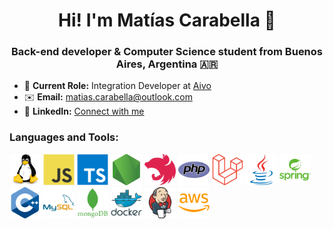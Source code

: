 <h1 align="center">Hi! I'm Matías Carabella 👾</h1>
<h3 align="center">Back-end developer & Computer Science student from Buenos Aires, Argentina 🇦🇷</h3>

- 💼 **Current Role:** Integration Developer at [Aivo](https://www.aivo.co/)
- ✉️ **Email:** [matias.carabella@outlook.com](mailto:matias.carabella@outlook.com)
- 👥 **LinkedIn:** [Connect with me](https://linkedin.com/in/matiascarabella)

<h3 align="left">Languages and Tools:</h3>
<div align="left">
<a href="https://www.linux.org/"><img src="https://github.com/devicons/devicon/blob/master/icons/linux/linux-original.svg" height="50" alt="linux" /></a>
<a href="https://developer.mozilla.org/en-US/docs/Web/JavaScript"><img src="https://github.com/devicons/devicon/blob/master/icons/javascript/javascript-original.svg" height="50" alt="javascript" /></a>
<a href="https://www.typescriptlang.org/"><img src="https://github.com/devicons/devicon/blob/master/icons/typescript/typescript-original.svg" height="50" alt="typescript" /></a>
<a href="https://nodejs.org/"><img src="https://github.com/devicons/devicon/blob/master/icons/nodejs/nodejs-original.svg" height="50" alt="nodejs" /></a>
<a href="https://nestjs.com/"><img src="https://github.com/devicons/devicon/blob/master/icons/nestjs/nestjs-original.svg" height="50" alt="nestjs" /></a>
<a href="https://www.php.net/"><img src="https://github.com/devicons/devicon/blob/master/icons/php/php-original.svg" height="50" alt="php" /></a>
<a href="https://laravel.com/"><img src="https://github.com/devicons/devicon/blob/master/icons/laravel/laravel-original.svg" height="50" alt="laravel" /></a>
<a href="https://www.java.com/"><img src="https://github.com/devicons/devicon/blob/master/icons/java/java-original.svg" height="50" alt="java" /></a>
<a href="https://spring.io/"><img src="https://github.com/devicons/devicon/blob/master/icons/spring/spring-original-wordmark.svg" height="50" alt="spring" /></a>
<a href="https://www.cplusplus.com/"><img src="https://github.com/devicons/devicon/blob/master/icons/cplusplus/cplusplus-original.svg" height="50" alt="cplusplus" /></a>
<a href="https://www.mysql.com/"><img src="https://github.com/devicons/devicon/blob/master/icons/mysql/mysql-original-wordmark.svg" height="50" alt="mysql" /></a>
<a href="https://www.mongodb.com/"><img src="https://github.com/devicons/devicon/blob/master/icons/mongodb/mongodb-plain-wordmark.svg" height="50" alt="mongodb" /></a>
<a href="https://www.docker.com/"><img src="https://github.com/devicons/devicon/blob/master/icons/docker/docker-original-wordmark.svg" height="50" alt="docker" /></a>
<a href="https://www.jenkins.io/"><img src="https://github.com/devicons/devicon/blob/master/icons/jenkins/jenkins-original.svg" height="50" alt="jenkins" /></a>
<a href="https://aws.amazon.com/"><img src="https://github.com/devicons/devicon/blob/master/icons/amazonwebservices/amazonwebservices-plain-wordmark.svg" height="50" alt="amazonwebservices" /></a>

</div>
